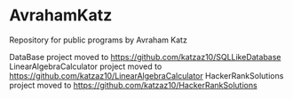 # AvrahamKatz
Repository for public programs by Avraham Katz

DataBase project moved to https://github.com/katzaz10/SQLLikeDatabase
LinearAlgebraCalculator project moved to https://github.com/katzaz10/LinearAlgebraCalculator
HackerRankSolutions project moved to https://github.com/katzaz10/HackerRankSolutions
